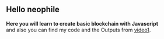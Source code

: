 ## Hello neophile 
**Here you will learn to create basic blockchain with Javascript**  
and also you can find my code and the Outputs from [video1](https://www.youtube.com/watch?v=zVqczFZr124&list=PLzvRQMJ9HDiTqZmbtFisdXFxul5k0F-Q4&index=1).
